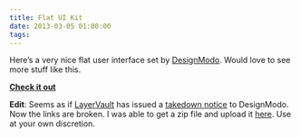 ```yaml
---
title: Flat UI Kit
date: 2013-03-05 01:00:00
tags:
---
```


<p>Here&#8217;s a very nice flat user interface set by <a href='http://designmodo.com/'>DesignModo</a>. Would love to see more stuff like this.</p>

<p><strong><a href='http://designmodo.github.com/Flat-UI/'>Check it out</a></strong></p>

<p><strong>Edit</strong>: Seems as if <a href='https://layervault.com/'>LayerVault</a> has issued a <a href='https://github.com/github/dmca/commit/735e17614cca63102b8414ed2846c3effbfe9535#commitcomment-2751021'>takedown notice</a> to DesignModo. Now the links are broken. I was able to get a zip file and upload it <a href='/uploads/FlatUI-Free.zip'>here</a>. Use at your own discretion.</p>
